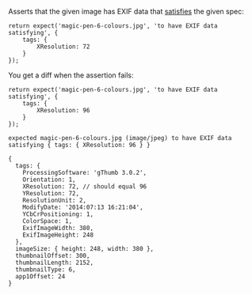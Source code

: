 Asserts that the given image has EXIF data that [satisfies](http://unexpected.js.org/assertions/any/to-satisfy/) the given spec:

```js#async:true
return expect('magic-pen-6-colours.jpg', 'to have EXIF data satisfying', {
    tags: {
        XResolution: 72
    }
});
```

You get a diff when the assertion fails:

```js#async:true
return expect('magic-pen-6-colours.jpg', 'to have EXIF data satisfying', {
    tags: {
        XResolution: 96
    }
});
```

```output
expected magic-pen-6-colours.jpg (image/jpeg) to have EXIF data satisfying { tags: { XResolution: 96 } }

{
  tags: {
    ProcessingSoftware: 'gThumb 3.0.2',
    Orientation: 1,
    XResolution: 72, // should equal 96
    YResolution: 72,
    ResolutionUnit: 2,
    ModifyDate: '2014:07:13 16:21:04',
    YCbCrPositioning: 1,
    ColorSpace: 1,
    ExifImageWidth: 380,
    ExifImageHeight: 248
  },
  imageSize: { height: 248, width: 380 },
  thumbnailOffset: 300,
  thumbnailLength: 2152,
  thumbnailType: 6,
  app1Offset: 24
}
```
